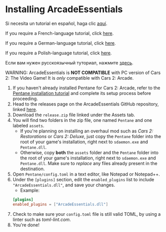 # Installing ArcadeEssentials

Si necesita un tutorial en español, haga clic [aquí](https://docs.google.com/document/d/1YqyRbjl1uCQQVtTxtIRl78XCedBSRKVhGTK77_Tzag8).

If you require a French-language tutorial, click [here](https://docs.google.com/FRENCH_TUTORIAL_HERE).

If you require a German-language tutorial, click [here](https://docs.google.com/GERMAN_TUTORIAL_HERE).

If you require a Polish-language tutorial, click [here](https://docs.google.com/POLISH_TUTORIAL_HERE).

Если вам нужен русскоязычный туториал, нажмите [здесь](https://docs.google.com/document/d/1YhnYanMW06EJkPTmW2CpTRwuoUwi82A4tlPDrTKS3Dc).

WARNING: ArcadeEssentials is **NOT COMPATIBLE** with PC version of Cars 2: The Video Game! It is *only* compatible with Cars 2: Arcade.

1. If you haven't already installed Pentane for Cars 2: Arcade, refer to the [Pentane installation tutorial](../../../installation-and-setup.md) and complete its setup process before proceeding.
2. Head to the releases page on the ArcadeEssentials GitHub repository, linked [here](https://github.com/itsmeft24/ArcadeEssentials/releases/latest).
3. Download the `release.zip` file linked under the Assets tab.
4. You will find two folders in the zip file, one named `Pentane` and one labeled `assets`.
	- If you're planning on installing an overhaul mod such as *Cars 2: Restorations* or *Cars 2: Deluxe*, just copy the `Pentane` folder into the root of your game's installation, right next to `sdaemon.exe` and `Pentane.dll`.
	- Otherwise, copy **both** the `assets` folder and the `Pentane` folder into the root of your game's installation, right next to `sdaemon.exe` and `Pentane.dll`. Make sure to *replace* any files already present in the destination.
5. Open `Pentane/config.toml` in a text editor, like Notepad or Notepad++.
6. Under the `[plugins]` section, edit the `enabled_plugins` list to include `"ArcadeEssentials.dll"`, and save your changes.
	- Example:
	```toml
	[plugins]
	enabled_plugins = ["ArcadeEssentials.dll"]
	```
7. Check to make sure your `config.toml` file is still valid TOML, by using a linter such as *toml-lint.com*.
8. You're done!